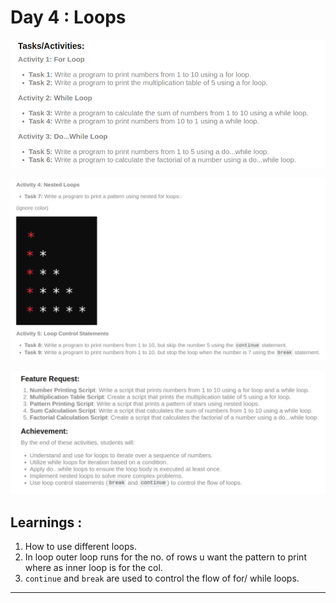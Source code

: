 # Day 4 : Loops

![alt text](image.png)

![alt text](<Screenshot from 2024-07-16 11-24-26.png>)

![alt text](<Screenshot from 2024-07-16 11-25-41.png>)

## Learnings :

1. How to use different loops.
2. In loop outer loop runs for the no. of rows u want the pattern to print where as inner loop is for the col.
3. `continue` and `break` are used to control the flow of for/ while loops.

---
